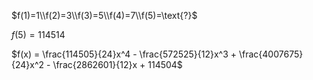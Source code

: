 $f(1)=1\\f(2)=3\\f(3)=5\\f(4)=7\\f(5)=\text{?}$

$f(5)=114514$

$f(x) = \frac{114505}{24}x^4 - \frac{572525}{12}x^3 + \frac{4007675}{24}x^2 - \frac{2862601}{12}x + 114504$